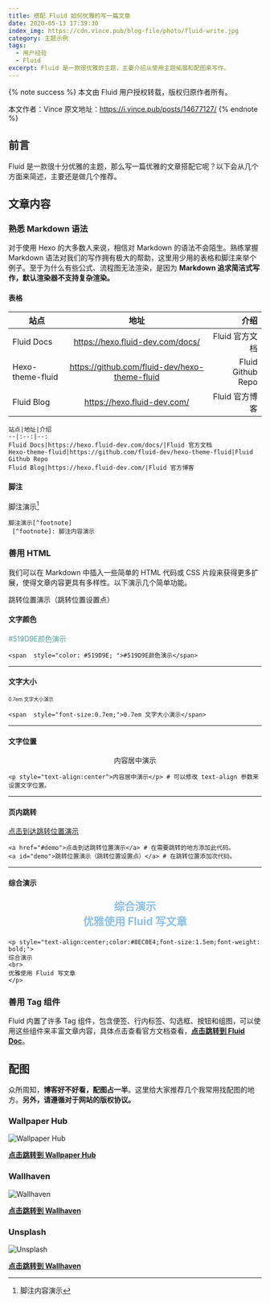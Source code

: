 ```yaml
---
title: 搭配 Fluid 如何优雅的写一篇文章
date: 2020-05-13 17:39:30
index_img: https://cdn.vince.pub/blog-file/photo/fluid-write.jpg
category: 主题示例
tags: 
  - 用户经验
  - Fluid
excerpt: Fluid 是一款很优雅的主题，主要介绍从使用主题拓展和配图来写作。
---
```


{% note success %}
本文由 Fluid 用户授权转载，版权归原作者所有。

本文作者：Vince
原文地址：https://i.vince.pub/posts/14677127/
{% endnote %}

## 前言

Fluid 是一款很十分优雅的主题，那么写一篇优雅的文章搭配它呢？以下会从几个方面来简述，主要还是做几个推荐。

## 文章内容

### 熟悉 Markdown 语法

对于使用 Hexo 的大多数人来说，相信对 Markdown 的语法不会陌生。熟练掌握 Markdown 语法对我们的写作拥有极大的帮助，这里用少用的表格和脚注来举个例子。至于为什么有些公式、流程图无法渲染，是因为 **Markdown 追求简洁式写作，默认渲染器不支持复杂渲染。**

#### 表格

站点|地址|介绍
--|:--:|--:
Fluid Docs|https://hexo.fluid-dev.com/docs/|Fluid 官方文档
Hexo-theme-fluid|https://github.com/fluid-dev/hexo-theme-fluid|Fluid Github Repo
Fluid Blog|https://hexo.fluid-dev.com/|Fluid 官方博客

```
站点|地址|介绍
--|:--:|--:
Fluid Docs|https://hexo.fluid-dev.com/docs/|Fluid 官方文档
Hexo-theme-fluid|https://github.com/fluid-dev/hexo-theme-fluid|Fluid Github Repo
Fluid Blog|https://hexo.fluid-dev.com/|Fluid 官方博客
```

#### 脚注
脚注演示[^footnote]
 [^footnote]: 脚注内容演示

```
脚注演示[^footnote]
 [^footnote]: 脚注内容演示
```


### 善用 HTML

我们可以在 Markdown 中插入一些简单的 HTML 代码或 CSS 片段来获得更多扩展，使得文章内容更具有多样性。以下演示几个简单功能。

<a id="demo">跳转位置演示（跳转位置设置点）</a>

#### 文字颜色

<span  style="color: #519D9E; ">#519D9E颜色演示</span>

```
<span  style="color: #519D9E; ">#519D9E颜色演示</span>
```

***

#### 文字大小

<span  style="font-size:0.7em;">0.7em 文字大小演示</span>

```
<span  style="font-size:0.7em;">0.7em 文字大小演示</span>
```

***

#### 文字位置

<p style="text-align:center">内容居中演示</p>

```
<p style="text-align:center">内容居中演示</p> # 可以修改 text-align 参数来设置文字位置。
```

***

#### 页内跳转

<a href="#demo">点击到达跳转位置演示</a>

```
<a href="#demo">点击到达跳转位置演示</a> # 在需要跳转的地方添加此代码。
<a id="demo">跳转位置演示（跳转位置设置点）</a> # 在跳转位置添加次代码。
```

***

#### 综合演示

<p style="text-align:center;color:#8EC0E4;font-size:1.5em;font-weight: bold;">
综合演示
<br>
优雅使用 Fluid 写文章
</p>

```
<p style="text-align:center;color:#8EC0E4;font-size:1.5em;font-weight: bold;">
综合演示
<br>
优雅使用 Fluid 写文章
</p>

```

### 善用 Tag 组件

Fluid 内置了许多 Tag 组件，包含便签、行内标签、勾选框、按钮和组图，可以使用这些组件来丰富文章内容，具体点击查看官方文档查看，**[点击跳转到 Fluid Doc](https://hexo.fluid-dev.com/docs/guide/#tag-%E6%8F%92%E4%BB%B6)**。

## 配图

众所周知，**博客好不好看，配图占一半**。这里给大家推荐几个我常用找配图的地方。**另外，请遵循对于网站的版权协议。**

### Wallpaper Hub
![Wallpaper Hub](https://cdn.vince.pub/blog-file/photo/2020-04-17_175244.png)

**[点击跳转到 Wallpaper Hub](https://wallpaperhub.app/)**

### Wallhaven
![Wallhaven](https://cdn.vince.pub/blog-file/photo/2020-04-17_174841.png)

**[点击跳转到 Wallhaven](https://wallhaven.cc/)**

### Unsplash
![Unsplash](https://cdn.vince.pub/blog-file/photo/2020-05-14_000557.png)

**[点击跳转到 Wallhaven](https://unsplash.com/)**
